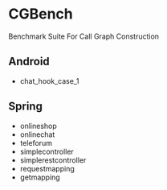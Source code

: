 # CGBench
Benchmark Suite For Call Graph Construction 
## Android
- chat_hook_case_1

## Spring
- onlineshop
- onlinechat
- teleforum
- simplecontroller
- simplerestcontroller
- requestmapping
- getmapping
